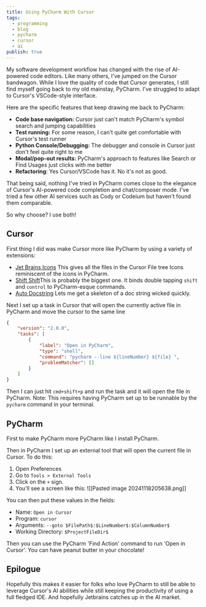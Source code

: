 ```yaml
---
title: Using PyCharm With Cursor
tags:
  - programming
  - blog
  - pycharm
  - cursor
  - ai
publish: true
---
```


My software development workflow has changed with the rise of AI-powered code editors. Like many others, I've jumped on the Cursor bandwagon. While I love the quality of code that Cursor generates, I still find myself going back to my old mainstay, PyCharm. I've struggled to adapt to Cursor's VSCode-style interface.

Here are the specific features that keep drawing me back to PyCharm:

- **Code base navigation:** Cursor just can't match PyCharm's symbol search and jumping capabilities
- **Test running:** For some reason, I can't quite get comfortable with Cursor's test runner
- **Python Console/Debugging:** The debugger and console in Cursor just don't feel quite right to me
- **Modal/pop-out results:** PyCharm's approach to features like Search or Find Usages just clicks with me better
- **Refactoring**: Yes Cursor/VSCode has it. No it's not as good.

That being said, nothing I've tried in PyCharm comes close to the elegance of Cursor's AI-powered code completion and chat/composer mode. I've tried a few other AI services such as Cody or Codeium but haven't found them comparable.

So why choose? I use both!

## Cursor
First thing I did was make Cursor more like PyCharm by using a variety of extensions:

- [Jet Brains Icons](https://marketplace.visualstudio.com/items?itemName=marlongerson.jetbrains-icons) This gives all the files in the Cursor File tree Icons reminiscent of the icons in PyCharm.
- [Shift Shift](https://marketplace.visualstudio.com/items?itemName=ahgood.shift-shift)This is probably the biggest one. It binds double tapping `shift` and `control` to PyCharm-esque commands.
- [Auto Docstring](https://marketplace.visualstudio.com/items?itemName=njpwerner.autodocstring) Lets me get a skeleton of a doc string wicked quickly.

Next I set up a task in Cursor that will open the currently active file in PyCharm and move the cursor to the same line

```json
{
    "version": "2.0.0",
    "tasks": [
        {
            "label": "Open in PyCharm",
            "type": "shell",
            "command": "pycharm --line ${lineNumber} ${file} ",
            "problemMatcher": []
        }
    ]
}
```

Then I can just hit `cmd+shift+p` and run the task and it will open the file in PyCharm. Note: This requires having PyCharm set up to be runnable by the `pycharm` command in your terminal.

## PyCharm

First to make PyCharm more PyCharm like I install PyCharm.

Then in PyCharm I set up an external tool that will open the current file in Cursor. To do this:
1. Open Preferences
2. Go to `Tools > External Tools`
3. Click on the `+` sign.
4. You'll see a screen like this:
![[Pasted image 20241118205638.png]]

You can then put these values in the fields:
- Name: `Open in Cursor`
- Program: `cursor`
- Arguments: `--goto $FilePath$:$LineNumber$:$ColumnNumber$`
- Working Directory: `$ProjectFileDir$`

Then you can use the PyCharm 'Find Action' command to run 'Open in Cursor'.  You can have peanut butter in your chocolate!

## Epilogue

Hopefully this makes it easier for folks who love PyCharm to still be able to leverage Cursor's AI abilities while still keeping the productivity of using a full fledged IDE. And hopefully Jetbrains catches up in the AI market. 